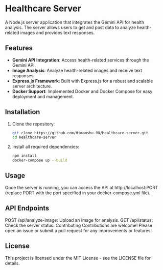# Healthcare Server

A Node.js server application that integrates the Gemini API for health analysis. The server allows users to get and post data to analyze health-related images and provides text responses.

## Features

- **Gemini API Integration**: Access health-related services through the Gemini API.
- **Image Analysis**: Analyze health-related images and receive text responses.
- **Express.js Framework**: Built with Express.js for a robust and scalable server architecture.
- **Docker Support**: Implemented Docker and Docker Compose for easy deployment and management.


## Installation

1. Clone the repository:

   ```bash
   git clone https://github.com/Himanshu-00/Healthcare-server.git
   cd Healthcare-server
   
2. Install all required dependencies:

   ```bash
   npm install
   docker-compose up --build
   

## Usage

Once the server is running, you can access the API at http://localhost:PORT (replace PORT with the port specified in your docker-compose.yml file).

## API Endpoints

POST /api/analyze-image: Upload an image for analysis.
GET /api/status: Check the server status.
Contributing
Contributions are welcome! Please open an issue or submit a pull request for any improvements or features.

## License

This project is licensed under the MIT License - see the LICENSE file for details.
